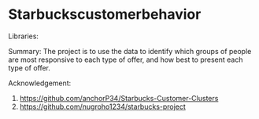 # Starbuckscustomerbehavior

Libraries:

Summary: The project is to use the data to identify which groups of people are most responsive to each type of offer, and how best to present each type of offer.


Acknowledgement:
1. https://github.com/anchorP34/Starbucks-Customer-Clusters
2. https://github.com/nugroho1234/starbucks-project
